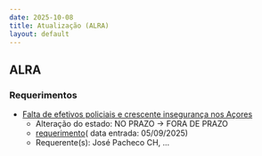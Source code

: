 ```yaml
---
date: 2025-10-08
title: Atualização (ALRA)
layout: default
---
```

## ALRA

### Requerimentos

* [Falta de efetivos policiais e crescente insegurança nos Açores](http://base.alra.pt:82/4DACTION/w_pesquisa_registo/4/8940)
  * Alteração do estado: NO PRAZO → FORA DE PRAZO
  * [requerimento](http://base.alra.pt:82/Doc_Req/XIIIreque411.pdf)( data entrada: 05/09/2025)
  * Requerente(s): José Pacheco CH, ...
